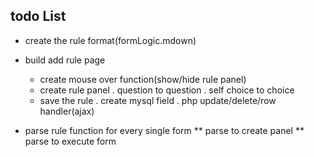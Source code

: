 ## todo List ##
* create the rule format(formLogic.mdown)
* build add rule page
    - create mouse over function(show/hide rule panel)
    - create rule panel
        . question to question
        . self choice to choice
    - save the rule
        . create mysql field
        . php update/delete/row handler(ajax)

* parse rule function for every single form
    ** parse to create panel
    ** parse to execute form